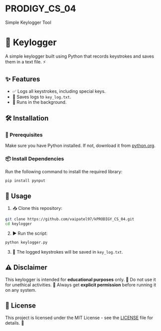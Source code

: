 # PRODIGY_CS_04
Simple Keylogger Tool
# 🔑 Keylogger

A simple keylogger built using Python that records keystrokes and saves them in a text file. ⚡

## ✨ Features
- ✅ Logs all keystrokes, including special keys.
- 📂 Saves logs to `key_log.txt`.
- 🔄 Runs in the background.

## 🛠 Installation
### 📌 Prerequisites
Make sure you have Python installed. If not, download it from [python.org](https://www.python.org/).

### 📦 Install Dependencies
Run the following command to install the required library:
```bash
pip install pynput
```

## 🚀 Usage
1. 📥 Clone this repository:
```bash
git clone https://github.com/vaipatel97/kPRODIGY_CS_04.git
cd keylogger
```
2. ▶️ Run the script:
```bash
python keylogger.py
```
3. 📜 The logged keystrokes will be saved in `key_log.txt`.

## ⚠️ Disclaimer
This keylogger is intended for **educational purposes** only. 🏫 Do not use it for unethical activities. 🚫 Always get **explicit permission** before running it on any system.

## 📜 License
This project is licensed under the MIT License - see the [LICENSE](LICENSE) file for details. 📄

